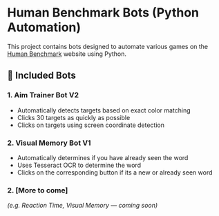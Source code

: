 # Human Benchmark Bots (Python Automation)

This project contains bots designed to automate various games on the [Human Benchmark](https://humanbenchmark.com) website using Python.

## 🚀 Included Bots
### 1. **Aim Trainer Bot V2**
- Automatically detects targets based on exact color matching
- Clicks 30 targets as quickly as possible
- Clicks on targets using screen coordinate detection

### 2. **Visual Memory Bot V1**
- Automatically determines if you have already seen the word
- Uses Tesseract OCR to determine the word
- Clicks on the corresponding button if its a new or already seen word

### 2. **[More to come]**
*(e.g. Reaction Time, Visual Memory — coming soon)*
